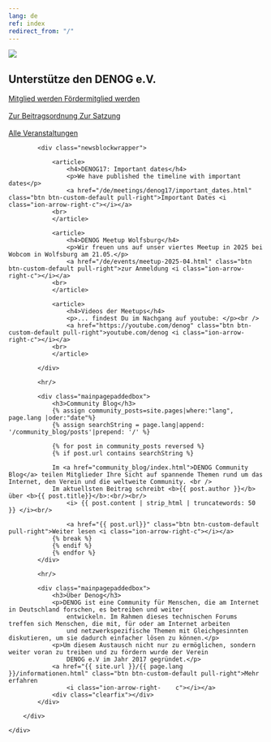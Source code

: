 ```yaml
---
lang: de
ref: index
redirect_from: "/"
---
```


<div id="mainpage">
    <div class="pagecontentblock">
        <div class="mainpagebox mainpageboxlarge">
            <div>
                <div class="container">
                    <div class="row">
                        <div class="col-md-6 col-sm-12">
                             <a href="/de/meetings/denog17/"><img src="{{ site.url }}/images/meetings/denog17/denog17_banner.jpg" id="mainpagelogo" /></a>
                        </div>
                        <div class="col-md-6 col-sm-12">
                        <h2 class="mainpageboxheadline">Unterstütze den DENOG e.V.</h2>
                        <p><a href="/de/governance/become_member.html" class="btn btn-custom-default">Mitglied werden <i class="ion-arrow-right-c"></i></a> <a href="/de/governance/become_sustaining_member.html" class="btn btn-custom-default">Fördermitglied werden <i class="ion-arrow-right-c"></i></a><br /> <br />
                        <a href="/files/gov/20201110_DENOG_Beitragsordnung FINAL 20201110.pdf" class="btn btn-custom-default">Zur Beitragsordnung <i class="ion-arrow-right-c"></i></a> <a href="/files/verein/20171124-DENOG_Satzung.pdf" class="btn btn-custom-default">Zur Satzung <i class="ion-arrow-right-c"></i></a> <br /><br />
                        <a href="/de/archiv.html" class="btn btn-custom-default">Alle Veranstaltungen <i class="ion-arrow-right-c"></i></a></p>
                        </div>
                    </div>
                </div>
            </div>
        </div>
        <div class="container">



            <div class="newsblockwrapper">

                <article>
                    <h4>DENOG17: Important dates</h4>
                    <p>We have published the timeline with important dates</p>
                    <a href="/de/meetings/denog17/important_dates.html" class="btn btn-custom-default pull-right">Important Dates <i class="ion-arrow-right-c"></i></a>
                <br>
                </article> 

                <article>
                    <h4>DENOG Meetup Wolfsburg</h4>
                    <p>Wir freuen uns auf unser viertes Meetup in 2025 bei Wobcom in Wolfsburg am 21.05.</p>
                    <a href="/de/events/meetup-2025-04.html" class="btn btn-custom-default pull-right">zur Anmeldung <i class="ion-arrow-right-c"></i></a>
                <br>
                </article>

                <article>
                    <h4>Videos der Meetups</h4>
                    <p>... findest Du im Nachgang auf youtube: </p><br />
                    <a href="https://youtube.com/denog" class="btn btn-custom-default pull-right">youtube.com/denog <i class="ion-arrow-right-c"></i></a>
                <br>
                </article> 

<!--
                <article>
                    <h4>DENOG@ instagram</h4>
                    <p>We are pleased that you will follow us at </p><br />
                    <a href="https://www.instagram.com/denog.de/" class="btn btn-custom-default pull-right"><i class="ion-social-instagram"></i> instagram <i class="ion-arrow-right-c"></i></a>
                <br>
                </article> 

                <article>
                    <h4>DENOG Meetup Berlin</h4>
                    <p>Wir freuen uns auf unser drittes Meetup in 2025 bei IPB in Berlin</p>
                    <a href="/de/events/meetup-2025-03.html" class="btn btn-custom-default pull-right">zur Anmeldung <i class="ion-arrow-right-c"></i></a>
                <br>
                </article>

                <article>
                    <h4>DENOG Meetup Dortmund</h4>
                    <p>Wir freuen uns auf unser zweites Meetup in 2025 bei rrbone in Dortmund</p>
                    <a href="/de/events/meetup-2025-02.html" class="btn btn-custom-default pull-right">zur Anmeldung <i class="ion-arrow-right-c"></i></a>
                <br>
                </article>

                <article>
                    <h4>DENOG Meetup Frankfurt</h4>
                    <p>Wir freuen uns auf unser erstes Meetup in 2025 bei Xantaro in Frankfurt</p>
                    <a href="/de/events/meetup-2025-01.html" class="btn btn-custom-default pull-right">zur Anmeldung <i class="ion-arrow-right-c"></i></a>
                <br>
                </article>

                <article>
                    <h4>Member Days 2025</h4>
                    <p>Hier treffen sich aktive und interessierte Mitglieder des DENOG e.V. für zwei Tage in Kassel</p>
                    <a href="/de/events/member-days-2025.html" class="btn btn-custom-default pull-right">zur Anmeldung <i class="ion-arrow-right-c"></i></a>
                <br>
                </article>

                <article>
                    <h4>DENOG@ instagram</h4>
                    <p>We are pleased that you will follow us at </p><br /><br />
                    <a href="https://www.instagram.com/denog.de/" class="btn btn-custom-default pull-right"><i class="ion-social-instagram"></i> instagram <i class="ion-arrow-right-c"></i></a>
                <br>
                </article> 
-->

            </div>

            <hr/>

            <div class="mainpagepaddedbox">
                <h3>Community Blog</h3>
                {% assign community_posts=site.pages|where:"lang", page.lang |oder:"date"%}
                {% assign searchString = page.lang|append: '/community_blog/posts'|prepend: '/' %}

                {% for post in community_posts reversed %}
                {% if post.url contains searchString %}

                Im <a href="community_blog/index.html">DENOG Community Blog</a> teilen Mitglieder Ihre Sicht auf spannende Themen rund um das Internet, den Verein und die weltweite Community. <br />
                Im aktuellsten Beitrag schreibt <b>{{ post.author }}</b> über <b>{{ post.title}}</b>:<br/><br/>
                    <i> {{ post.content | strip_html | truncatewords: 50 }} </i><br/>

                    <a href="{{ post.url}}" class="btn btn-custom-default pull-right">Weiter lesen <i class="ion-arrow-right-c"></i></a>
                {% break %}
                {% endif %}
                {% endfor %}
            </div>

            <hr/>

            <div class="mainpagepaddedbox">
                <h3>Über Denog</h3>
                <p>DENOG ist eine Community für Menschen, die am Internet in Deutschland forschen, es betreiben und weiter
                    entwickeln. Im Rahmen dieses technischen Forums treffen sich Menschen, die mit, für oder am Internet arbeiten
                    und netzwerkspezifische Themen mit Gleichgesinnten diskutieren, um sie dadurch einfacher lösen zu können.</p>
                <p>Um diesem Austausch nicht nur zu ermöglichen, sondern weiter voran zu treiben und zu fördern wurde der Verein
                    DENOG e.V im Jahr 2017 gegründet.</p>
                <a href="{{ site.url }}/{{ page.lang }}/informationen.html" class="btn btn-custom-default pull-right">Mehr erfahren
                    <i class="ion-arrow-right-    c"></i></a>
                <div class="clearfix"></div>
            </div>

        </div>

    </div>

</div>
